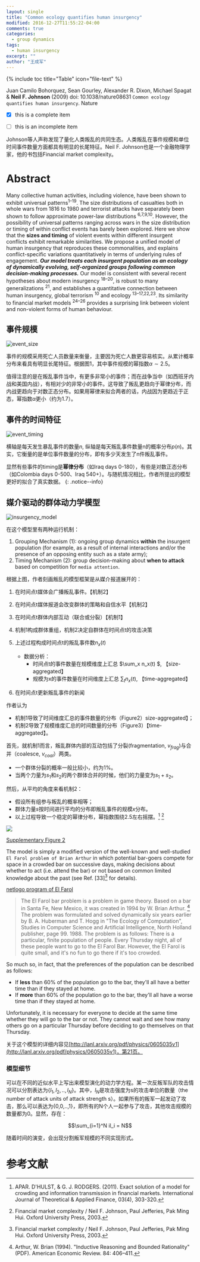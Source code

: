 ```yaml
---
layout: single
title: "Common ecology quantifies human insurgency"
modified: 2016-12-27T11:55:22-04:00
comments: true
categories:
  - group dynamics
tags:
  - human insurgency
excerpt: ""
author: "王成军"
---
```


{% include toc title="Table" icon="file-text" %}

Juan Camilo Bohorquez, Sean Gourley, Alexander R. Dixon, Michael Spagat & **Neil F. Johnson** (2009) doi: 10.1038/nature08631 ``Common ecology quantifies human insurgency``. Nature


- [x] this is a complete item
- [ ] this is an incomplete item


Johnson等人声称发现了量化人类叛乱的共同生态。人类叛乱在事件规模和单位时间事件数量方面都具有明显的长尾特征。Neil F. Johnson也是一个金融物理学家，他的书包括Financial market complexity。

# Abstract
Many collective human activities, including violence, have been shown to exhibit universal patterns<sup>1–19</sup>. The size distributions of casualties both in whole wars from 1816 to 1980 and terrorist attacks have separately been shown to follow approximate power-law distributions <sup>6,7,9,10</sup>. However, the possibility of universal patterns ranging across wars in the size distribution or timing of within conflict events has barely been explored. Here we show that the **sizes and timing** of violent events within different insurgent conflicts exhibit remarkable similarities. We propose a unified model of human insurgency that reproduces these commonalities, and explains conflict-specific variations quantitatively in terms of underlying rules of engagement. **_Our model treats each insurgent population as an ecology of dynamically evolving, self-organized groups following common decision-making processes._** Our model is consistent with several recent hypotheses about modern insurgency <sup>18–20</sup>, is robust to many generalizations <sup>21</sup>, and establishes a quantitative connection between human insurgency, global terrorism <sup>10</sup> and ecology <sup>13–17,22,23</sup>. Its similarity to financial market models <sup>24–26</sup> provides a surprising link between violent and non-violent forms of human behaviour.

## 事件规模

![event_size](http://oaf2qt3yk.bkt.clouddn.com/2ac3ad1f05afe7d5d2e5e4c81f84612a.png)

事件的规模采用死亡人员数量来衡量，主要因为死亡人数更容易核实。从累计概率分布来看具有明显长尾特征。根据图1，其中事件规模的幂指数$\alpha \sim 2.5$。


值得注意的是在叛乱事件当中，有更多非常小的事件；而在战争当中（如西班牙内战和美国内战），有相对少的非常小的事件。这导致了叛乱更趋向于幂律分布，而内战更趋向于对数正态分布。如果用幂律来拟合两者的话，内战因为更趋近于正态，幂指数$\alpha$更小（约为1.7）。

## 事件的时间特征

![event_timing](http://oaf2qt3yk.bkt.clouddn.com/4cdcec77309bb63a0b788f604d76f22d.png)

横轴是每天发生暴乱事件的数量$n$, 纵轴是每天叛乱事件数量n的概率分布$p(n)$。其实，它衡量的是单位事件数量的分布，即有多少天发生了n件叛乱事件。

显然有些事件的timing是**幂律分布**（如Iraq days 0-180），有些是对数正态分布（如Colombia days 0-500、Iraq 540+）。与随机情况相比，作者所提出的模型更好的拟合了真实数据。
{: .notice--info}



## 媒介驱动的群体动力学模型

![insurgency_model](http://oaf2qt3yk.bkt.clouddn.com/5ed94c5298fa1ccc0098a02a38aed152.png)

在这个模型里有两种运行机制：

1. Grouping Mechanism (1): ongoing group dynamics **within** the insurgent population (for example, as a result of internal interactions and/or the presence of an opposing entity such as a state army);
2. Timing Mechanism (2): group decision-making about **when to attack** based on competition for ``media attention``.

根据上图，作者刻画叛乱的模型框架是从媒介报道展开的：

1. 在时间点t媒体会广播叛乱事件。【机制2】
2. 在时间点t媒体报道会改变群体的策略和自信水平【机制2】
3. 在时间点t群体内部互动（联合或分裂）【机制1】
4. 机制1构成群体重组，机制2决定自群体在时间点t的攻击决策
5. 上述过程构成时间点t的叛乱事件数$n_x(t)$

    - 数据分析：
      - 时间点t的事件数量在规模维度上汇总 $\sum_x n_x(t) $, 【size-aggregated】
      - 规模为x的事件数量在时间维度上汇总 $\sum_t n_x (t)$, 【time-aggregated】
6. 在时间点t更新叛乱事件的新闻

作者认为

- 机制1导致了时间维度汇总的事件数量的分布（Figure2）size-aggregated】；
- 机制2导致了规模维度汇总的时间数量的分布（Figure3）【time-aggregated】。

首先，就机制1而言，叛乱群体内部的互动包括了分裂(fragmentation, $v_{frag}$)与合并（coalesce, $v_{coal}$）两类。

  - 一个群体分裂的概率一般比较小，约为1%。
  - 当两个力量为$s_1$和$s_2$的两个群体合并的时候，他们的力量变为$s_1 + s_2$。

然后，从平均的角度来看机制2：

  - 假设所有组参与叛乱的概率相等；
  - 群体力量$s$按时间进行平均的分布即叛乱事件的规模$x$分布。
  - 以上过程导致一个稳定的幂律分布，幂指数围绕2.5左右摇摆。[^finance] [^book]

[^finance]: APAR. D'HULST, & G. J. RODGERS. (2011). Exact solution of a model for crowding and information transmission in financial markets. International Journal of Theoretical & Applied Finance, 03(4), 303-320.

[^book]: Financial market complexity / Neil F. Johnson, Paul Jefferies, Pak Ming Hui. Oxford University Press, 2003.

![](http://oaf2qt3yk.bkt.clouddn.com/schema_regime.PNG)  

[Supplementary Figure 2](http://www.nature.com/nature/journal/v462/n7275/extref/nature08631-s1.pdf)

The model is simply a modified version of the well-known and well-studied `El Farol problem of Brian Arthur` in which potential bar-goers compete for space in a crowded bar on successive days, making decisions about whether to act (i.e. attend the bar) or not based on common limited knowledge about the past (see Ref. [33][^book] for details).

[netlogo program of El Farol](http://ccl.northwestern.edu/netlogo/models/ElFarol)

> The El Farol bar problem is a problem in game theory. Based on a bar in Santa Fe, New Mexico, it was created in 1994 by W. Brian Arthur. [^arthur] The problem was formulated and solved dynamically six years earlier by B. A. Huberman and T. Hogg in "The Ecology of Computation", Studies in Computer Science and Artificial Intelligence, North Holland publisher, page 99. 1988. The problem is as follows: There is a particular, finite population of people. Every Thursday night, all of these people want to go to the El Farol Bar. However, the El Farol is quite small, and it's no fun to go there if it's too crowded.

[^arthur]: Arthur, W. Brian (1994). "Inductive Reasoning and Bounded Rationality" (PDF). American Economic Review. 84: 406–411.

 So much so, in fact, that the preferences of the population can be described as follows:

- If **less** than 60% of the population go to the bar, they'll all have a better time than if they stayed at home.
- If **more** than 60% of the population go to the bar, they'll all have a worse time than if they stayed at home.

Unfortunately, it is necessary for everyone to decide at the same time whether they will go to the bar or not. They cannot wait and see how many others go on a particular Thursday before deciding to go themselves on that Thursday.

关于这个模型的详细内容见[http://lanl.arxiv.org/pdf/physics/0605035v1](http://lanl.arxiv.org/pdf/physics/0605035v1)，第21页。

### 模型细节

可以在不同的近似水平上写出来模型演化的动力学方程。某一次反叛军队的攻击情况可以分割表达为{$l_1, l_2, .., l_N$}。其中，$l_N$是攻击强度为s的攻击单位的数量（the
number of attack units of attack strength s）。如果所有的叛军一起发动了攻击，那么可以表达为{0,0,..,1}，即所有的N个人一起参与了攻击，其他攻击规模的数量都为0。显然，存在：

$$\sum_{i=1}^N il_i = N$$

随着时间的演变，会出现分割叛军规模的不同实现形式。




# 参考文献
